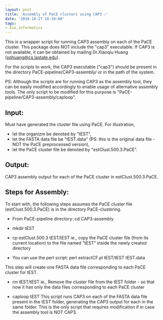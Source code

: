 ```yaml
---
layout: post
title: 'Assembly of PaCE clusters using CAP3 :'
date: '2010-10-27 16:30:00'
tags:
- bio_informatics
---
```


This is a wrapper script for running CAP3 assembly on each of the PaCE cluster. 
This package does NOT include the "cap3" executable. 
If CAP3 is not available, it can be obtained by mailing 
Dr.Xiaoqiu Huang (xqhuang@cs.iastate.edu). 

For the scripts to work, the CAP3 executable ("cap3") should be 
present in the directory PaCE-pipeline/CAP3-assembly/ or in the path of the system. 

PS: 
Although the scripts are for running CAP3 as the assembly tool, 
they can be easily modified accordingly to enable usage of alternative assembly tools. 
The only script to be modified for this purpose 
is "PaCE-pipeline/CAP3-assembly/caploop". 

Input: 
------- 
Must have generated the cluster file using PaCE. 
For illustration, 
- let the organizm be denoted by "tEST", 
- let the FASTA data file be "tEST.data" 
(PS: this is the original data file - NOT the PaCE preprocessed version), 
- let the PaCE cluster file be denoted by "estClust.500.3.PaCE". 

Output: 
-------- 
CAP3 assembly output for each of the PaCE cluster in estClust.500.3.PaCE. 

Steps for Assembly: 
------------------- 

To start with, the following steps assumes the PaCE cluster file (estClust.500.3.PaCE) is 
in the directory PaCE-clustering. 

- From PaCE-pipeline directory: 
cd CAP3-assembly 

- mkdir tEST 

- cp estClust.500.3 tEST/tEST 
ie., copy the PaCE cluster file (from its current location) to the file named "tEST" inside the newly created directory 

- You can use the perl script: 
perl extractCF.pl tEST/tEST tEST.data 

This step will create one FASTA data file corresponding to each PaCE cluster for tEST. 

- rm tEST/tEST 
ie., Remove the cluster file from the tEST folder - so that now it has only 
the data files corresponding to each PaCE cluster 

- caploop tEST 
This script runs CAP3 on each of the FASTA data file present in the tEST folder, 
generating the CAP3 output for each in the same folder. 
This is the only script that requires modification if in case the assembly 
tool is NOT CAP3.